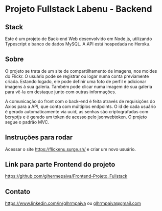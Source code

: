# **Projeto Fullstack Labenu - Backend**

## Stack
Este é um projeto de Back-end Web desenvolvido em Node.js, utilizando Typescript e banco de dados MySQL. A API está hospedada no Heroku.

## Sobre
O projeto se trata de um site de compartilhamento de imagens, nos moldes do Flickr. O usuário pode se registrar ou logar numa conta previamente criada. Estando logado, ele pode definir uma foto de perfil e adicionar imagens à sua galeria. Também pode clicar numa imagem  de sua galeria para vê-la em destaque junto com outras informações.

A comunicação do front com o back-end é feita através de requisições do Axios para a API, que conta com múltiplos endpoints. O id de cada usuário é gerado automaticamente via uuid, as senhas são criptografadas com bcryptjs e é gerado um token de acesso pelo jsonwebtoken. O projeto segue o padrão MVC.

## Instruções para rodar
Acessar o site https://flickenu.surge.sh/ e criar um novo usuário.

## Link para parte Frontend do projeto
https://github.com/glhermepaiva/Frontend-Projeto_Fullstack

## Contato
https://www.linkedin.com/in/glhrmpaiva ou glhrmpaiva@gmail.com
